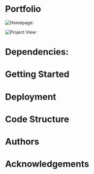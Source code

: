 # Portfolio

![Homepage:]()

![Project View:]()

# Dependencies:


# Getting Started


# Deployment


# Code Structure


# Authors


# Acknowledgements
